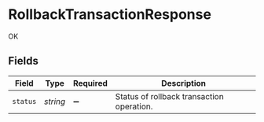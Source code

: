 # RollbackTransactionResponse

OK


## Fields

| Field                                     | Type                                      | Required                                  | Description                               |
| ----------------------------------------- | ----------------------------------------- | ----------------------------------------- | ----------------------------------------- |
| `status`                                  | *string*                                  | :heavy_minus_sign:                        | Status of rollback transaction operation. |